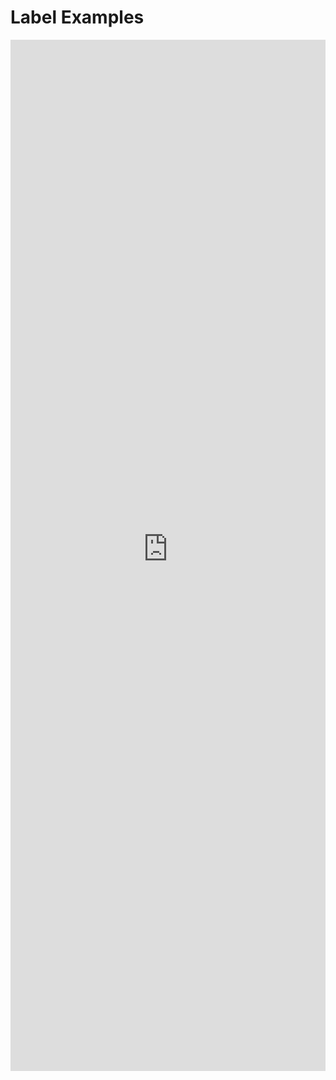 # Label Examples

<iframe 
    title='Label Examples'
    src='https://fabricweb.z5.web.core.windows.net/pr-deploy-site/refs/heads/master/fabric-website-resources/dist/index.html#/examples/label?docsExample=true'
    frameborder='no'
    height='1650'
    style='width: 100%;'
>